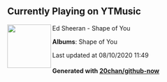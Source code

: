 ## Currently Playing on YTMusic

[<img align="left" width="100" src="https://lh3.googleusercontent.com/TMbA3LImAL96nFkm5cI1x6LiEMvMbRg4IRxEeABd9qpXsfmwKhZHRD1MucnjG5QIsVEp0Vpn7h7M51FH3Q">](https://music.youtube.com/channel/UClmXPfaYhXOYsNn_QUyheWQ)

Ed Sheeran - Shape of You

**Albums**: Shape of You

Last updated at 08/10/2020 11:49

#### Generated with [20chan/github-now](https://github.com/20chan/github-now)


<!--
**20chan/20chan** is a ✨ _special_ ✨ repository because its `README.md` (this file) appears on your GitHub profile.

Here are some ideas to get you started:

- 🔭 I’m currently working on ...
- 🌱 I’m currently learning ...
- 👯 I’m looking to collaborate on ...
- 🤔 I’m looking for help with ...
- 💬 Ask me about ...
- 📫 How to reach me: ...
- 😄 Pronouns: ...
- ⚡ Fun fact: ...
-->
